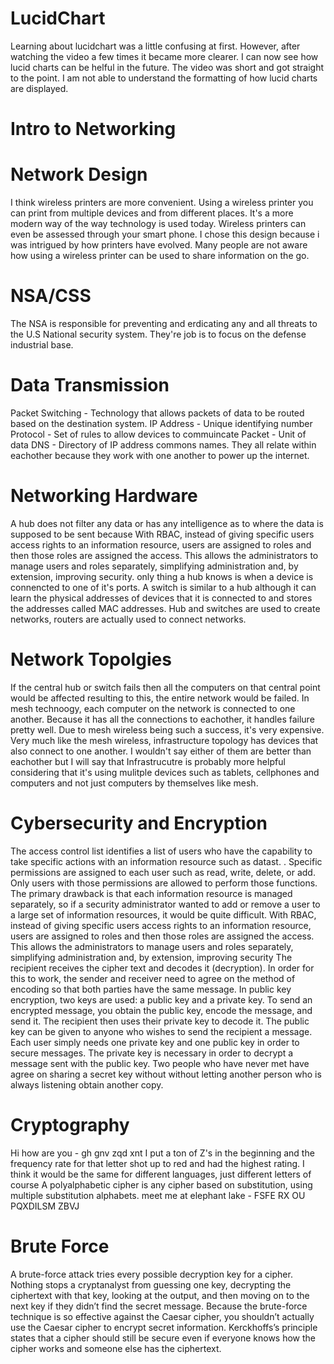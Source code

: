 # LucidChart
Learning about lucidchart was a little confusing at first. However, after watching the video a few times it became more clearer. I can now see how lucid charts can be helful in the future. The video was short and got straight to the point. I am not able to understand the formatting of how lucid charts are displayed.
# Intro to Networking
# Network Design 
I think wireless printers are more convenient. Using a wireless printer you can print from multiple devices and from different places.  It's a more modern way of the way technology is used today. Wireless printers can even be assessed through your smart phone. I chose this design because i was intrigued by how printers have evolved. Many people are not aware how using a wireless printer can be used to share information on the go.
# NSA/CSS
The NSA is responsible for preventing and erdicating any and all threats to the U.S National security system. They're job is to focus on the defense industrial base.
# Data Transmission
Packet Switching - Technology that allows packets of data to be routed based on the destination system.
IP Address - Unique identifying number
Protocol - Set of rules to allow devices to commuincate 
Packet - Unit of data
DNS - Directory of IP address commons names.
They all relate within eachother because they work with one another to power up the internet. 
# Networking Hardware 
A hub does not filter any data or has any intelligence as to where the data is supposed to be sent because With RBAC, instead of giving specific users access rights to an information resource, users are assigned to roles and then those roles are assigned the access. This allows the administrators to manage users and roles separately, simplifying administration and, by extension, improving security. only thing a hub knows is when a device is connencted to one of it's ports. A switch is similar to a hub although it can learn the physical addresses of devices that it is connected to and stores the addresses called MAC addresses. 
Hub and switches are used to create networks, routers are actually used to connect networks. 
# Network Topolgies
If the central hub or switch fails then all the computers on that central point would be affected resulting to this, the entire network would be failed. 
In mesh technoogy, each computer on the network is connected to one another. Because it has all the connections to eachother, it handles failure pretty well. Due to mesh wireless being such a success, it's very expensive. Very much like the mesh wireless, infrastructure topology has devices that also connect to one another. I wouldn't say either of them are better than eachother but I will say that Infrastrucutre is probably more helpful considering that it's using mulitple devices such as tablets, cellphones and computers and not just computers by themselves like mesh. 
# Cybersecurity and Encryption
The access control list identifies a list of users who have the capability to take specific actions with an information resource such as datast. . Specific permissions are assigned to each user such as read, write, delete, or add. Only users with those permissions are allowed to perform those functions.  The primary drawback is that each information resource is managed separately, so if a security administrator wanted to add or remove a user to a large set of information resources, it would be quite difficult. With RBAC, instead of giving specific users access rights to an information resource, users are assigned to roles and then those roles are assigned the access. This allows the administrators to manage users and roles separately, simplifying administration and, by extension, improving security
 The recipient receives the cipher text and decodes it (decryption). In order for this to work, the sender and receiver need to agree on the method of encoding so that both parties have the same message. In public key encryption, two keys are used: a public key and a private key. To send an encrypted message, you obtain the public key, encode the message, and send it. The recipient then uses their private key to decode it. The public key can be given to anyone who wishes to send the recipient a message. Each user simply needs one private key and one public key in order to secure messages. The private key is necessary in order to decrypt a message sent with the public key.
 Two people who have never met have agree on sharing a secret key without without letting another person who is always listening obtain another copy. 
# Cryptography 
Hi how are you - gh gnv zqd xnt
I put a ton of Z's in the beginning and the frequency rate for that letter shot up to red and had the highest rating. I think it would be the same for different languages, just different letters of course
A polyalphabetic cipher is any cipher based on substitution, using multiple substitution alphabets.
meet me at elephant lake - FSFE RX OU PQXDILSM ZBVJ
# Brute Force
A brute-force attack tries every possible decryption key for a cipher. Nothing stops a cryptanalyst from guessing one key, decrypting the ciphertext with that key, looking at the output, and then moving on to the next key if they didn’t find the secret message. Because the brute-force technique is so effective against the Caesar cipher, you shouldn’t actually use the Caesar cipher to encrypt secret information.  Kerckhoffs’s principle states that a cipher should still be secure even if everyone knows how the cipher works and someone else has the ciphertext.
